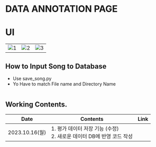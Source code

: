 # DATA ANNOTATION PAGE

# UI

||||    
|----|----|----|
|![1](https://github.com/dalabdgw/Data_Acquisition_Application/assets/135303032/e00a8c2b-5737-4b34-a5a1-73e5dabd0342)|![2](https://github.com/dalabdgw/Data_Acquisition_Application/assets/135303032/b74f0249-ba83-49e6-b2ed-b450934cc00d)|![3](https://github.com/dalabdgw/Data_Acquisition_Application/assets/135303032/53e0bb5d-ac27-4062-9a18-740ca341060a)

## How to Input Song to Database

- Use save_song.py
- Yo Have to match File name and Directory Name
```commandline

```

## Working Contents.

| Date          | Contents                                          | Link |    
|---------------|---------------------------------------------------|------|
| 2023.10.16(월) | 1. 평가 데이터 저장 기능 (수정)<br/> 2. 새로운 데이터 DB에 반영 코드 작성 |      |








